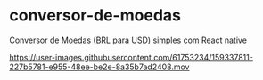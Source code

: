 # conversor-de-moedas

Conversor de Moedas (BRL para USD) simples com React native



https://user-images.githubusercontent.com/61753234/159337811-227b5781-e955-48ee-be2e-8a35b7ad2408.mov

